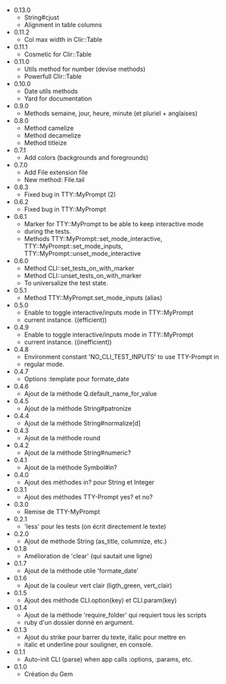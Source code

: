 * 0.13.0
  - String#cjust
  - Alignment in table columns
* 0.11.2
  - Col max width in Clir::Table
* 0.11.1
  - Cosmetic for Clir::Table
* 0.11.0
  - Utils method for number (devise methods)
  - Powerfull Clir::Table
* 0.10.0
  - Date utils methods
  - Yard for documentation
* 0.9.0
  - Methods semaine, jour, heure, minute (et pluriel + anglaises)
* 0.8.0
  - Method camelize
  - Method decamelize
  - Method titleize
* 0.7.1
  - Add colors (backgrounds and foregrounds)
* 0.7.0
  - Add File extension file
  - New method: File.tail
* 0.6.3
  - Fixed bug in TTY::MyPrompt (2)
* 0.6.2
  - Fixed bug in TTY::MyPrompt
* 0.6.1
  - Marker for TTY::MyPrompt to be able to keep interactive mode
  - during the tests.
  - Methods TTY::MyPrompt::set_mode_interactive, TTY::MyPrompt::set_mode_inputs, TTY::MyPrompt::unset_mode_interactive
* 0.6.0
  - Method CLI::set_tests_on_with_marker
  - Method CLI::unset_tests_on_with_marker
  - To universalize the test state.
* 0.5.1
  - Method TTY::MyPrompt.set_mode_inputs (alias)
* 0.5.0
  - Enable to toggle interactive/inputs mode in TTY::MyPrompt
  - current instance. ((efficient))
* 0.4.9
  - Enable to toggle interactive/inputs mode in TTY::MyPrompt
  - current instance. ((inefficient))
* 0.4.8
  - Environment constant 'NO_CLI_TEST_INPUTS' to use TTY-Prompt in
  - regular mode.
* 0.4.7
  - Options :template pour formate_date
* 0.4.6
  - Ajout de la méthode Q.default_name_for_value
* 0.4.5
  - Ajout de la méthode String#patronize
* 0.4.4
  - Ajout de la méthode String#normalize[d]
* 0.4.3
  - Ajout de la méthode round
* 0.4.2
  - Ajout de la méthode String#numeric?
* 0.4.1
  - Ajout de la méthode Symbol#in?
* 0.4.0
  - Ajout des méthodes in? pour String et Integer
* 0.3.1
  - Ajout des méthodes TTY-Prompt yes? et no?
* 0.3.0
  - Remise de TTY-MyPrompt
* 0.2.1
  - 'less' pour les tests (on écrit directement le texte)
* 0.2.0
  - Ajout de méthode String (as_title, columnize, etc.)
* 0.1.8
  - Amélioration de 'clear' (qui sautait une ligne)
* 0.1.7
  - Ajout de la méthode utile 'formate_date'
* 0.1.6
  - Ajout de la couleur vert clair (ligth_green, vert_clair)
* 0.1.5
  - Ajout des méthode CLI.option(key) et CLI.param(key)
* 0.1.4
  - Ajout de la méthode 'require_folder' qui requiert tous les scripts
  - ruby d'un dossier donné en argument.
* 0.1.3
  - Ajout du strike pour barrer du texte, italic pour mettre en
  - italic et underline pour souligner, en console.
* 0.1.1
  - Auto-init CLI (parse) when app calls :options, :params, etc.
* 0.1.0
  - Création du Gem

